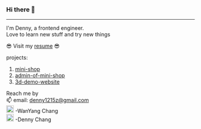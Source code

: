 ### Hi there 👋

<!--
**Dennnnny/dennnnny** is a ✨ _special_ ✨ repository because its `README.md` (this file) appears on your GitHub profile.

Here are some ideas to get you started:

- 🔭 I’m currently working on ...
- 🌱 I’m currently learning ...
- 👯 I’m looking to collaborate on ...
- 🤔 I’m looking for help with ...
- 💬 Ask me about ...
- 📫 How to reach me: ...
- 😄 Pronouns: ...
- ⚡ Fun fact: ...
-->

--- 

I'm Denny, a frontend engineer.   
Love to learn new stuff and try new things

😎 Visit my [resume](http://resume-of-dennnnny.vercel.app/) 😎  

projects:
1. [mini-shop](https://this-mini-shop.web.app/)
2. [admin-of-mini-shop](http://admin-mini-shop.web.app/)
3. [3d-demo-website](https://maets-game-world.web.app/)

Reach me by   
📫 email: denny1215z@gmail.com   
[<img src="https://cdn-icons-png.flaticon.com/512/174/174857.png" width="20">](https://www.linkedin.com/in/wanyang-chang-75514213a/) -WanYang Chang  
[<img src="https://cdn-icons-png.flaticon.com/512/124/124010.png" width="20">](https://www.facebook.com/profile.php?id=1477125423) -Denny Chang  




